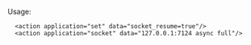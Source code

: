 Usage:

      <action application="set" data="socket_resume=true"/>
      <action application="socket" data="127.0.0.1:7124 async full"/>
